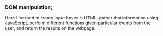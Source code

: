 ### DOM manipulation;

Here I learned to create input boxes in HTML, gather that information using JavaScript, perform different functions given particular events from the user, and return the results on the webpage. 